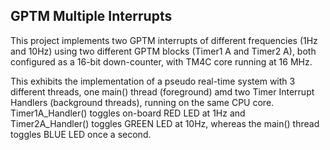 ## GPTM Multiple Interrupts</br>
This project implements two GPTM interrupts of different frequencies (1Hz and 10Hz) using two different GPTM blocks (Timer1 A and Timer2 A), both configured as a 16-bit down-counter, with TM4C core running at 16 MHz.</br>

This exhibits the implementation of a pseudo real-time system with 3 different threads, one main() thread (foreground) amd two Timer Interrupt Handlers (background threads), running on the same CPU core. Timer1A_Handler() toggles on-board RED LED at 1Hz and Timer2A_Handler() toggles GREEN LED at 10Hz, whereas the main() thread toggles BLUE LED once a second.
